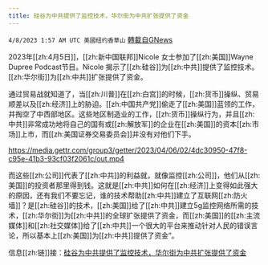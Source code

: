 ```yaml
---
title: 硅谷为中共提供了监控技术，华尔街为中共扩张提供了资金
---
```

`4/8/2023 1:57 AM UTC 美國纽约香草山` [轉載自GNews](https://gnews.org/articles/1078924)

2023年[[zh:4月5日]]，[[zh:新中国联邦]]Nicole 女士参加了[[zh:美国]]Wayne Dupree Podcast节目。Nicole 揭示了[[zh:硅谷]]为[[zh:中共]]提供了监控技术。[[zh:华尔街]]为[[zh:中共]]扩张提供了资金。

通过贸易战就知道了，当[[zh:川普]]在[[zh:白宫]]的时候，[[zh:货币]]操纵、贸易顺差以及[[zh:经济]]上的胁迫。[[zh:中国共产党]]偷走了[[zh:美国]]蓝领的工作，并掏空了中西部地区。这些地区制造业的工作，[[zh:货币]]操纵行为，并且[[zh:中共]]非常成功地将自己的国有或[[zh:解放军]]的企业在[[zh:美国]]的资本[[zh:市场]]上市，而[[zh:美国证券交易委员会]]并没有对他们下手。

https://media.gettr.com/group3/getter/2023/04/06/02/4dc30950-47f8-c95e-41b3-93cf03f2061c/out.mp4


而这些[[zh:公司]]代表了[[zh:中共]]的利益就，就像监控[[zh:公司]]，他们从[[zh:美国]]的投资者那里得到钱。这就是[[zh:中共]]如何在[[zh:经济]]上变得如此强大的原因，还有我们不要忘记，谁的技术帮助[[zh:中共]]建立了互联网[[zh:防火墙]]？是[[zh:硅谷]]的技术，[[zh:美国]]给了[[zh:中共]]建立5g监控网络所需的技术，[[zh:华尔街]]为[[zh:中共]]的全球扩张提供了资金，而[[zh:美国]]的[[zh:主流媒体]]和[[zh:社交媒体]]给了[[zh:中共]]一个很大的平台来推动针对人民的错误言论，所以基本上[[zh:美国]]为[[zh:中共]]提供了资金”。

信息[[zh:链]]接：[硅谷为中共提供了监控技术，华尔街为中共扩张提供了资金 ](https://gettr.com/post/p2dmj9mf96f)



